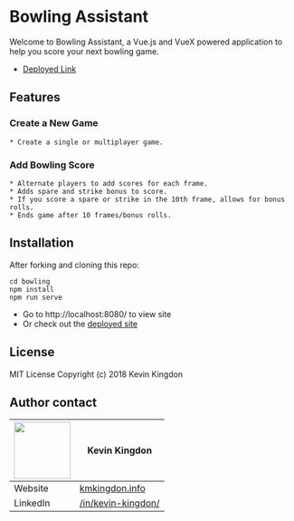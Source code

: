 # Bowling Assistant
Welcome to Bowling Assistant, a Vue.js and VueX powered application to help you score your next bowling game. 

* [Deployed Link](https://bowling-c842f.firebaseapp.com/#/)

## Features
### Create a New Game
    * Create a single or multiplayer game. 

### Add Bowling Score
    * Alternate players to add scores for each frame.
    * Adds spare and strike bonus to score.
    * If you score a spare or strike in the 10th frame, allows for bonus rolls. 
    * Ends game after 10 frames/bonus rolls. 

## Installation

After forking and cloning this repo:
```
cd bowling
npm install
npm run serve
```

* Go to http://localhost:8080/ to view site
* Or check out the [deployed site](https://bowling-c842f.firebaseapp.com/#/)

## License
MIT License Copyright (c) 2018 Kevin Kingdon

## Author contact

|<img src="https://user-images.githubusercontent.com/32685092/35702971-d0b4e966-0757-11e8-8098-c2819dff5e58.png" width="100"> | Kevin Kingdon                    |
| ------------- | ------------- |
| Website  | [kmkingdon.info](https://kmkingdon.info) |
| LinkedIn   | [/in/kevin-kingdon/](https://www.linkedin.com/in/kevin-kingdon/) |